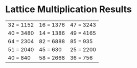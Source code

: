# Lattice Multiplication Results

|   |   |   |
|---|---|---|
| 32 = 1152 | 16 = 1376 | 47 = 3243 |
| 40 = 3480 | 14 = 1386 | 49 = 4165 |
| 64 = 2304 | 82 = 6888 | 85 = 935 |
| 51 = 2040 | 45 = 630 | 25 = 2200 |
| 40 = 840 | 58 = 2668 | 36 = 756 |
